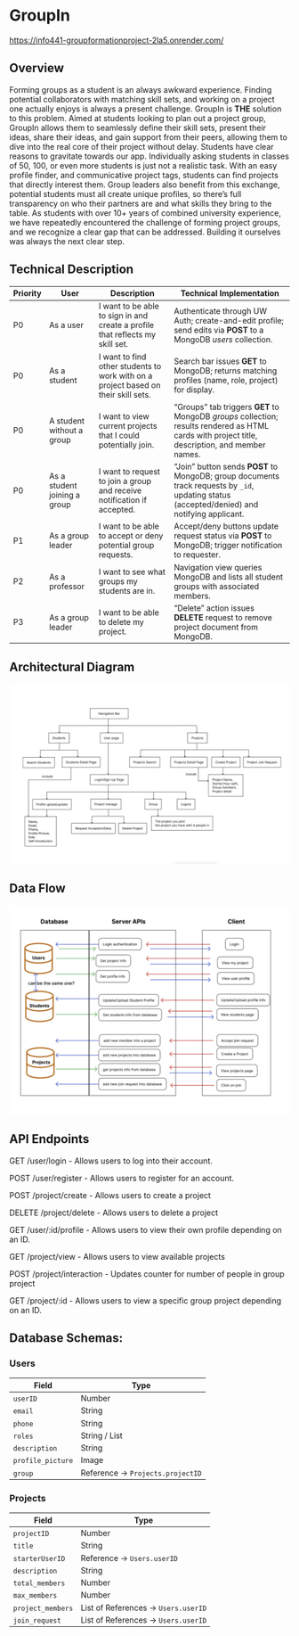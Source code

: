 # GroupIn
https://info441-groupformationproject-2la5.onrender.com/

## Overview
  Forming groups as a student is an always awkward experience. Finding potential collaborators with matching skill sets, and working on a project one actually enjoys is always a present challenge.  GroupIn is **THE** solution to this problem. Aimed at students looking to plan out a project group, GroupIn allows them to seamlessly define their skill sets, present their ideas, share their ideas, and gain support from their peers, allowing them to dive into the real core of their project without delay.
  Students have clear reasons to gravitate towards our app. Individually asking students in classes of 50, 100, or even more students is just not a realistic task. With an easy profile finder, and communicative project tags, students can find projects that directly interest them. Group leaders also benefit from this exchange, potential students must all create unique profiles, so there’s full transparency on who their partners are and what skills they bring to the table.
  As students with over 10+ years of combined university experience, we have repeatedly encountered the challenge of forming project groups, and we recognize a clear gap that can be addressed. Building it ourselves was always the next clear step. 

## Technical Description
| Priority | User                         | Description                                                                        | Technical Implementation                                                                                                                        |
| -------- | ---------------------------- | ---------------------------------------------------------------------------------- | ----------------------------------------------------------------------------------------------------------------------------------------------- |
| P0       | As a user                    | I want to be able to sign in and create a profile that reflects my skill set.      | Authenticate through UW Auth; create-and-edit profile; send edits via **POST** to a MongoDB *users* collection.                                 |
| P0       | As a student                 | I want to find other students to work with on a project based on their skill sets. | Search bar issues **GET** to MongoDB; returns matching profiles (name, role, project) for display.                                              |
| P0       | A student without a group    | I want to view current projects that I could potentially join.                     | “Groups” tab triggers **GET** to MongoDB *groups* collection; results rendered as HTML cards with project title, description, and member names. |
| P0       | As a student joining a group | I want to request to join a group and receive notification if accepted.            | “Join” button sends **POST** to MongoDB; group documents track requests by `_id`, updating status (accepted/denied) and notifying applicant.    |
| P1       | As a group leader            | I want to be able to accept or deny potential group requests.                      | Accept/deny buttons update request status via **POST** to MongoDB; trigger notification to requester.                                           |
| P2       | As a professor               | I want to see what groups my students are in.                                      | Navigation view queries MongoDB and lists all student groups with associated members.                                                           |
| P3       | As a group leader            | I want to be able to delete my project.                                            | “Delete” action issues **DELETE** request to remove project document from MongoDB.                                                              |

## Architectural Diagram 
![Architectural Diagram](assets/architecture-diagram.png)

## Data Flow
 ![Data Flow](assets/data-flows.png)

## API Endpoints

GET /user/login - Allows users to log into their account.

POST /user/register - Allows users to register for an account.

POST /project/create - Allows users to create a project

DELETE /project/delete - Allows users to delete a project

GET /user/:id/profile - Allows users to view their own profile depending on an ID.

GET /project/view - Allows users to view available projects

POST /project/interaction - Updates counter for number of people in group project 

GET /project/:id - Allows users to view a specific group project depending on an ID.

## Database Schemas:
### Users
| Field             | Type                             |
| ----------------- | -------------------------------- |
| `userID`          | Number                           |
| `email`           | String                           |
| `phone`           | String                           |
| `roles`           | String / List                    |
| `description`     | String                           |
| `profile_picture` | Image                            |
| `group`           | Reference → `Projects.projectID` |

### Projects
| Field             | Type                                |
| ----------------- | ----------------------------------- |
| `projectID`       | Number                              |
| `title`           | String                              |
| `starterUserID`   | Reference → `Users.userID`          |
| `description`     | String                              |
| `total_members`   | Number                              |
| `max_members`     | Number                              |
| `project_members` | List of References → `Users.userID` |
| `join_request`    | List of References → `Users.userID` |

